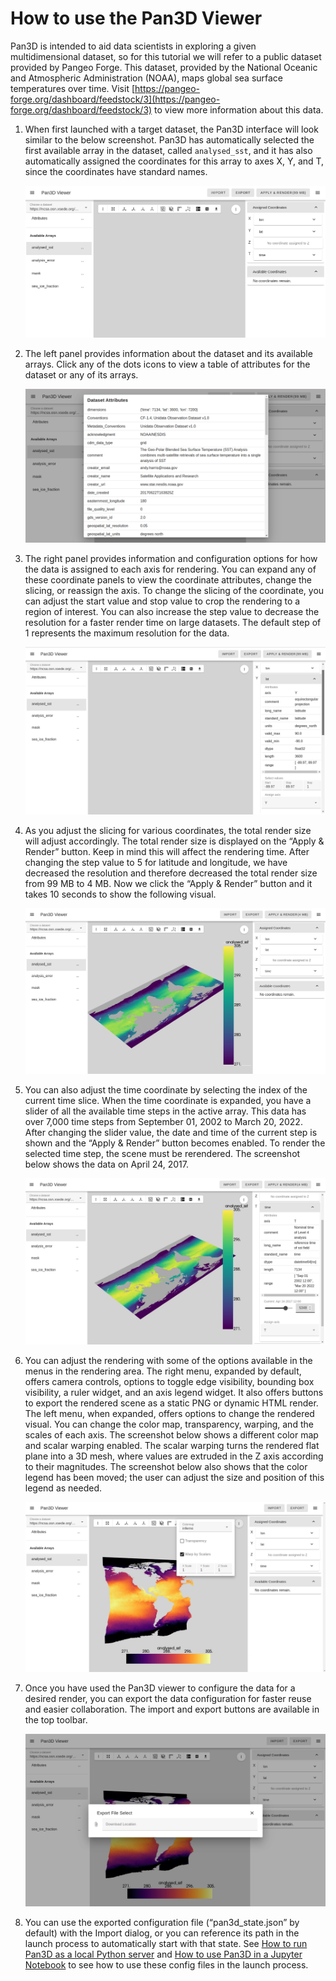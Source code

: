 # How to use the Pan3D Viewer

Pan3D is intended to aid data scientists in exploring a given multidimensional dataset, so for this tutorial we will refer to a public dataset provided by Pangeo Forge. This dataset, provided by the National Oceanic and Atmospheric Administration (NOAA), maps global sea surface temperatures over time.  Visit [https://pangeo-forge.org/dashboard/feedstock/3](https://pangeo-forge.org/dashboard/feedstock/3) to view more information about this data.

1. When first launched with a target dataset, the Pan3D interface will look similar to the below screenshot. Pan3D has automatically selected the first available array in the dataset, called `analysed_sst`, and it has also automatically assigned the coordinates for this array to axes X, Y, and T, since the coordinates have standard names.

    ![](../images/1.png)

2. The left panel provides information about the dataset and its available arrays. Click any of the dots icons to view a table of attributes for the dataset or any of its arrays.

    ![](../images/2.png)

3. The right panel provides information and configuration options for how the data is assigned to each axis for rendering. You can expand any of these coordinate panels to view the coordinate attributes, change the slicing, or reassign the axis. To change the slicing of the coordinate, you can adjust the start value and stop value to crop the rendering to a region of interest. You can also increase the step value to decrease the resolution for a faster render time on large datasets. The default step of 1 represents the maximum resolution for the data.

    ![](../images/3.png)

4. As you adjust the slicing for various coordinates, the total render size will adjust accordingly. The total render size is displayed on the “Apply & Render” button. Keep in mind this will affect the rendering time. After changing the step value to 5 for latitude and longitude, we have decreased the resolution and therefore decreased the total render size from 99 MB to 4 MB. Now we click the “Apply & Render” button and it takes 10 seconds to show the following visual.

    ![](../images/4.png)

5. You can also adjust the time coordinate by selecting the index of the current time slice. When the time coordinate is expanded, you have a slider of all the available time steps in the active array. This data has over 7,000 time steps from September 01, 2002 to March 20, 2022. After changing the slider value, the date and time of the current step is shown and the “Apply & Render” button becomes enabled. To render the selected time step, the scene must be rerendered. The screenshot below shows the data on April 24, 2017.

    ![](../images/5.png)

6. You can adjust the rendering with some of the options available in the menus in the rendering area. The right menu, expanded by default, offers camera controls, options to toggle edge visibility, bounding box visibility, a ruler widget, and an axis legend widget. It also offers buttons to export the rendered scene as a static PNG or dynamic HTML render. The left menu, when expanded, offers options to change the rendered visual. You can change the color map, transparency, warping, and the scales of each axis. The screenshot below shows a different color map and scalar warping enabled. The scalar warping turns the rendered flat plane into a 3D mesh, where values are extruded in the Z axis according to their magnitudes. The screenshot below also shows that the color legend has been moved; the user can adjust the size and position of this legend as needed.

    ![](../images/6.png)

7. Once you have used the Pan3D viewer to configure the data for a desired render, you can export the data configuration for faster reuse and easier collaboration. The import and export buttons are available in the top toolbar.

    ![](../images/7.png)

8. You can use the exported configuration file (“pan3d_state.json” by default) with the Import dialog, or you can reference its path in the launch process to automatically start with that state. See [How to run Pan3D as a local Python server](./local_server.md) and [How to use Pan3D in a Jupyter Notebook](./jupyter_notebook.md) to see how to use these config files in the launch process.
